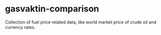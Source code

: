 # gasvaktin-comparison

Collection of fuel price related data, like world market price of crude oil and currency rates.
